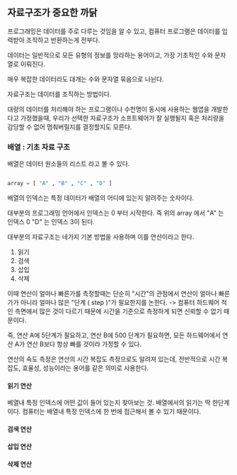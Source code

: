 ## 자료구조가 중요한 까닭

프로그래밍은 데이터를 주로 다루는 것임을 알 수 있고, 컴퓨터 프로그램은 데이터를 입력받아 조작하고 반환하는게 전부다.

데이터는 일반적으로 모든 유형의 정보를 망라하는 용어이고, 가장 기초적인 수와 문자열로 이뤄진다.

매우 복잡한 데이터라도 대개는 수와 문자열 묶음으로 나뉜다.

자료구조는 데이터를 조직하는 방법이다.

대량의 데이터를 처리해야 하는 프로그램이나 수천명이 동시에 사용하는 웹앱을 개발한다고 가정했을때, 우리가 선택한 자료구조가 소프트웨어가 잘 실행될지 혹은 처리량을 감당할 수 없어 멈춰버릴지를 결정할지도 모른다.

### 배열 : 기초 자료 구조

배열은 데이터 원소들의 리스트 라고 볼 수 있다.

```python

array = [ "A" , "B" , "C" , "D" ]

```

배열의 인덱스는 특정 데이터가 배열의 어디에 있는지 알려주는 숫자이다.

대부분의 프로그래밍 언어에서 인덱스는 0 부터 시작한다. 즉 위의 array 에서 "A" 는 인덱스 0 "D" 는 인덱스 3이 된다.

대부분의 자료구조는 네가지 기본 방법을 사용하며 이를 연산이라고 한다.

1. 읽기
2. 검색
3. 삽입
4. 삭제

이때 연산이 얼마나 빠른가를 측정할때는 단순히 "시간"의 관점에서 연산이 얼마나 빠른가가 아니라 얼마나 많은 "단계 ( step )"가 필요한지를 논한다. -> 컴퓨터 하드웨어 적인 측면에서 많은 것이 다르기 때문에 시간을 기준으로 측정하게 되면 신뢰할 수 없기 때문이다.

즉, 연산 A에 5단계가 필요하고, 연산 B에 500 단계가 필요하면, 모든 하드웨어에서 연산 A가 연산 B보다 항상 빠를 것이라 가정할 수 있다.

연산의 속도 측정은 연산의 시간 복잡도 측정으로도 알려져 있는데, 전반적으로 시간 복잡도, 효율성, 성능이라는 용어를 같은 의미로 사용한다.

#### 읽기 연산

베열내 특정 인덱스에 어떤 값이 들어 있는지 찾아보는 것. 배열에서의 읽기는 딱 한단계이다. 컴퓨터는 배열내 특정 인덱스에 한 번에 접근해서 볼 수 있기 때문이다.

#### 검색 연산

#### 삽입 연산

#### 삭제 연산
